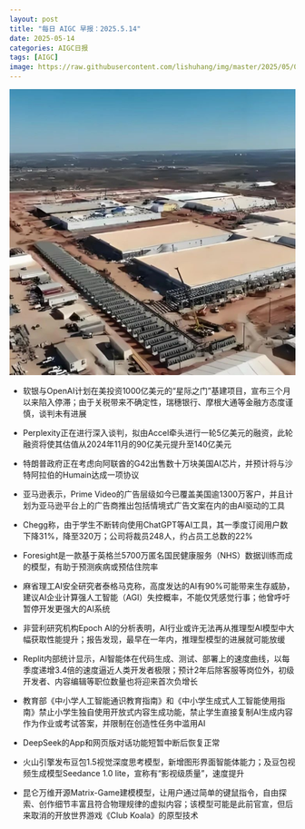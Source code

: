 ```yaml
---
layout: post
title: "每日 AIGC 早报：2025.5.14"
date: 2025-05-14
categories: AIGC日报
tags: [AIGC]
image: https://raw.githubusercontent.com/lishuhang/img/master/2025/05/0514-d.jpg
---
```


![封面图](https://raw.githubusercontent.com/lishuhang/img/master/2025/05/0514-d.jpg)

  - 软银与OpenAI计划在美投资1000亿美元的“星际之门”基建项目，宣布三个月以来陷入停滞；由于关税带来不确定性，瑞穗银行、摩根大通等金融方态度谨慎，谈判未有进展

  - Perplexity正在进行深入谈判，拟由Accel牵头进行一轮5亿美元的融资，此轮融资将使其估值从2024年11月的90亿美元提升至140亿美元

  - 特朗普政府正在考虑向阿联酋的G42出售数十万块美国AI芯片，并预计将与沙特阿拉伯的Humain达成一项协议

  - 亚马逊表示，Prime Video的广告层级如今已覆盖美国逾1300万客户，并且计划为亚马逊平台上的广告商推出包括情境式广告文案在内的由AI驱动的工具

  - Chegg称，由于学生不断转向使用ChatGPT等AI工具，其一季度订阅用户数下降31%，降至320万；公司将裁员248人，约占员工总数的22%

  - Foresight是一款基于英格兰5700万匿名国民健康服务（NHS）数据训练而成的模型，有助于预测疾病或预估住院率

  - 麻省理工AI安全研究者泰格马克称，高度发达的AI有90%可能带来生存威胁，建议AI企业计算强人工智能（AGI）失控概率，不能仅凭感觉行事；他曾呼吁暂停开发更强大的AI系统

  - 非营利研究机构Epoch AI的分析表明，AI行业或许无法再从推理型AI模型中大幅获取性能提升；报告发现，最早在一年内，推理型模型的进展就可能放缓

  - Replit内部统计显示，AI智能体在代码生成、测试、部署上的速度曲线，以每季度递增3.4倍的速度逼近人类开发者极限；预计2年后除客服等岗位外，初级开发者、内容编辑等职位数量也将迎来首次负增长

  - 教育部《中小学人工智能通识教育指南》和《中小学生成式人工智能使用指南》禁止小学生独自使用开放式内容生成功能，禁止学生直接复制AI生成内容作为作业或考试答案，并限制在创造性任务中滥用AI

  - DeepSeek的App和网页版对话功能短暂中断后恢复正常

  - 火山引擎发布豆包1.5视觉深度思考模型，新增图形界面智能体能力；及豆包视频生成模型Seedance 1.0 lite，宣称有“影视级质量”，速度提升

  - 昆仑万维开源Matrix-Game建模模型，让用户通过简单的键鼠指令，自由探索、创作细节丰富且符合物理规律的虚拟内容；该模型可能是此前官宣，但后来取消的开放世界游戏《Club Koala》的原型技术